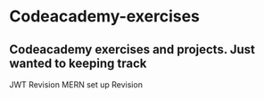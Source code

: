 # Codeacademy-exercises

## Codeacademy exercises and projects. Just wanted to keeping track

JWT Revision
MERN set up Revision
